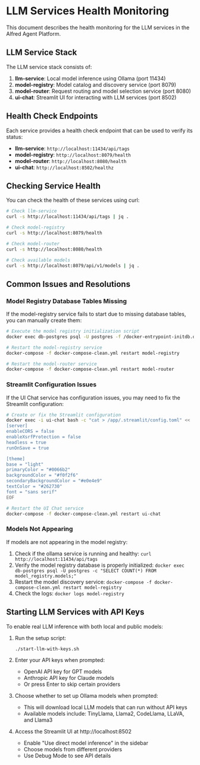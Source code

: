# LLM Services Health Monitoring

This document describes the health monitoring for the LLM services in the Alfred Agent Platform.

## LLM Service Stack

The LLM service stack consists of:

1. **llm-service**: Local model inference using Ollama (port 11434)
2. **model-registry**: Model catalog and discovery service (port 8079)
3. **model-router**: Request routing and model selection service (port 8080)
4. **ui-chat**: Streamlit UI for interacting with LLM services (port 8502)

## Health Check Endpoints

Each service provides a health check endpoint that can be used to verify its status:

- **llm-service**: `http://localhost:11434/api/tags`
- **model-registry**: `http://localhost:8079/health`
- **model-router**: `http://localhost:8080/health`
- **ui-chat**: `http://localhost:8502/healthz`

## Checking Service Health

You can check the health of these services using curl:

```bash
# Check llm-service
curl -s http://localhost:11434/api/tags | jq .

# Check model-registry
curl -s http://localhost:8079/health

# Check model-router
curl -s http://localhost:8080/health

# Check available models
curl -s http://localhost:8079/api/v1/models | jq .
```

## Common Issues and Resolutions

### Model Registry Database Tables Missing

If the model-registry service fails to start due to missing database tables, you can manually create them:

```bash
# Execute the model registry initialization script
docker exec db-postgres psql -U postgres -f /docker-entrypoint-initdb.d/900_model_registry_init.sql

# Restart the model-registry service
docker-compose -f docker-compose-clean.yml restart model-registry

# Restart the model-router service
docker-compose -f docker-compose-clean.yml restart model-router
```

### Streamlit Configuration Issues

If the UI Chat service has configuration issues, you may need to fix the Streamlit configuration:

```bash
# Create or fix the Streamlit configuration
docker exec -i ui-chat bash -c "cat > /app/.streamlit/config.toml" << 'EOF'
[server]
enableCORS = false
enableXsrfProtection = false
headless = true
runOnSave = true

[theme]
base = "light"
primaryColor = "#0066b2"
backgroundColor = "#f0f2f6"
secondaryBackgroundColor = "#e0e4e9"
textColor = "#262730"
font = "sans serif"
EOF

# Restart the UI Chat service
docker-compose -f docker-compose-clean.yml restart ui-chat
```

### Models Not Appearing

If models are not appearing in the model registry:

1. Check if the ollama service is running and healthy: `curl http://localhost:11434/api/tags`
2. Verify the model registry database is properly initialized: `docker exec db-postgres psql -U postgres -c "SELECT COUNT(*) FROM model_registry.models;"`
3. Restart the model discovery service: `docker-compose -f docker-compose-clean.yml restart model-registry`
4. Check the logs: `docker logs model-registry`

## Starting LLM Services with API Keys

To enable real LLM inference with both local and public models:

1. Run the setup script:
   ```
   ./start-llm-with-keys.sh
   ```

2. Enter your API keys when prompted:
   - OpenAI API key for GPT models
   - Anthropic API key for Claude models
   - Or press Enter to skip certain providers

3. Choose whether to set up Ollama models when prompted:
   - This will download local LLM models that can run without API keys
   - Available models include: TinyLlama, Llama2, CodeLlama, LLaVA, and Llama3

4. Access the Streamlit UI at http://localhost:8502
   - Enable "Use direct model inference" in the sidebar
   - Choose models from different providers
   - Use Debug Mode to see API details
